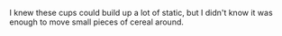 I knew these cups could build up a lot of static, but I didn't know it was enough to move small pieces of cereal around.
